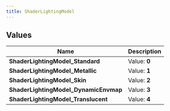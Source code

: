 ```yaml
---
title: ShaderLightingModel
---
```


## Values

| Name | Description |
| ---- | ----------- |
| **ShaderLightingModel\_Standard** | Value: **0** |
| **ShaderLightingModel\_Metallic** | Value: **1** |
| **ShaderLightingModel\_Skin** | Value: **2** |
| **ShaderLightingModel\_DynamicEnvmap** | Value: **3** |
| **ShaderLightingModel\_Translucent** | Value: **4** |

